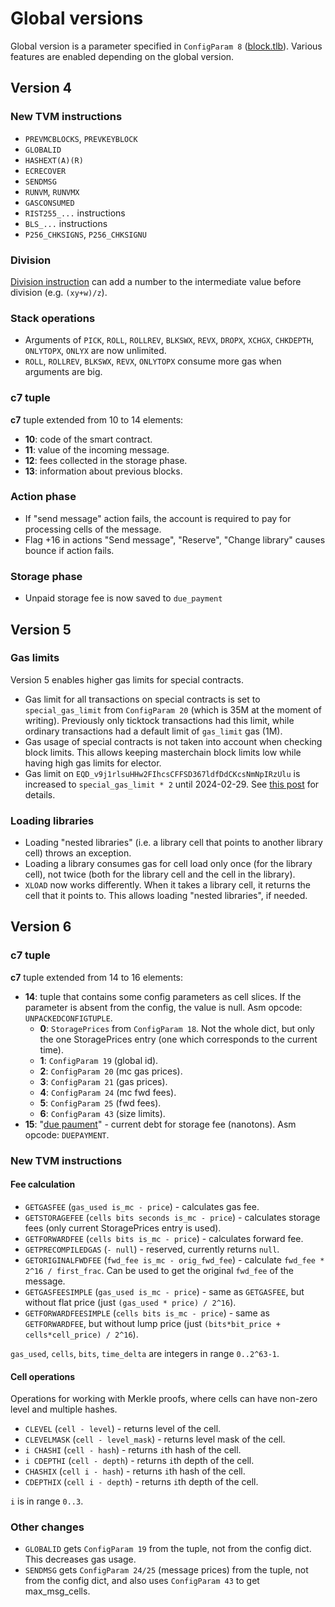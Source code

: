 # Global versions
Global version is a parameter specified in `ConfigParam 8` ([block.tlb](https://github.com/ton-blockchain/ton/blob/master/crypto/block/block.tlb#L595)).
Various features are enabled depending on the global version.

## Version 4

### New TVM instructions
* `PREVMCBLOCKS`, `PREVKEYBLOCK`
* `GLOBALID`
* `HASHEXT(A)(R)`
* `ECRECOVER`
* `SENDMSG`
* `RUNVM`, `RUNVMX`
* `GASCONSUMED`
* `RIST255_...` instructions
* `BLS_...` instructions
* `P256_CHKSIGNS`, `P256_CHKSIGNU`

### Division
[Division instruction](https://ton.org/docs/learn/tvm-instructions/instructions#52-division) can add a number to the
intermediate value before division (e.g. `(xy+w)/z`).

### Stack operations
* Arguments of `PICK`, `ROLL`, `ROLLREV`, `BLKSWX`, `REVX`, `DROPX`, `XCHGX`, `CHKDEPTH`, `ONLYTOPX`, `ONLYX` are now unlimited.
* `ROLL`, `ROLLREV`, `BLKSWX`, `REVX`, `ONLYTOPX` consume more gas when arguments are big.

### c7 tuple
**c7** tuple extended from 10 to 14 elements:
* **10**: code of the smart contract.
* **11**: value of the incoming message.
* **12**: fees collected in the storage phase.
* **13**: information about previous blocks.

### Action phase
* If "send message" action fails, the account is required to pay for processing cells of the message.
* Flag +16 in actions "Send message", "Reserve", "Change library" causes bounce if action fails.

### Storage phase
* Unpaid storage fee is now saved to `due_payment`

## Version 5

### Gas limits
Version 5 enables higher gas limits for special contracts.

* Gas limit for all transactions on special contracts is set to `special_gas_limit` from `ConfigParam 20` (which is 35M at the moment of writing). 
Previously only ticktock transactions had this limit, while ordinary transactions had a default limit of `gas_limit` gas (1M).
* Gas usage of special contracts is not taken into account when checking block limits. This allows keeping masterchain block limits low
while having high gas limits for elector.
* Gas limit on `EQD_v9j1rlsuHHw2FIhcsCFFSD367ldfDdCKcsNmNpIRzUlu` is increased to `special_gas_limit * 2` until 2024-02-29.
See [this post](https://t.me/tonstatus/88) for details.

### Loading libraries
* Loading "nested libraries" (i.e. a library cell that points to another library cell) throws an exception.
* Loading a library consumes gas for cell load only once (for the library cell), not twice (both for the library cell and the cell in the library).
* `XLOAD` now works differently. When it takes a library cell, it returns the cell that it points to. This allows loading "nested libraries", if needed.

## Version 6

### c7 tuple
**c7** tuple extended from 14 to 16 elements:
* **14**: tuple that contains some config parameters as cell slices. If the parameter is absent from the config, the value is null. Asm opcode: `UNPACKEDCONFIGTUPLE`.
  * **0**: `StoragePrices` from `ConfigParam 18`. Not the whole dict, but only the one StoragePrices entry (one which corresponds to the current time).
  * **1**: `ConfigParam 19` (global id).
  * **2**: `ConfigParam 20` (mc gas prices).
  * **3**: `ConfigParam 21` (gas prices).
  * **4**: `ConfigParam 24` (mc fwd fees).
  * **5**: `ConfigParam 25` (fwd fees).
  * **6**: `ConfigParam 43` (size limits).
* **15**: "[due paument](https://github.com/ton-blockchain/ton/blob/8a9ff339927b22b72819c5125428b70c406da631/crypto/block/block.tlb#L237)" - current debt for storage fee (nanotons). Asm opcode: `DUEPAYMENT`.

### New TVM instructions

#### Fee calculation
* `GETGASFEE` (`gas_used is_mc - price`) - calculates gas fee.
* `GETSTORAGEFEE` (`cells bits seconds is_mc - price`) - calculates storage fees (only current StoragePrices entry is used).
* `GETFORWARDFEE` (`cells bits is_mc - price`) - calculates forward fee.
* `GETPRECOMPILEDGAS` (`- null`) - reserved, currently returns `null`.
* `GETORIGINALFWDFEE` (`fwd_fee is_mc - orig_fwd_fee`) - calculate `fwd_fee * 2^16 / first_frac`. Can be used to get the original `fwd_fee` of the message.
* `GETGASFEESIMPLE` (`gas_used is_mc - price`) - same as `GETGASFEE`, but without flat price (just `(gas_used * price) / 2^16`).
* `GETFORWARDFEESIMPLE` (`cells bits is_mc - price`) - same as `GETFORWARDFEE`, but without lump price (just `(bits*bit_price + cells*cell_price) / 2^16`).

`gas_used`, `cells`, `bits`, `time_delta` are integers in range `0..2^63-1`.

#### Cell operations
Operations for working with Merkle proofs, where cells can have non-zero level and multiple hashes.
* `CLEVEL` (`cell - level`) - returns level of the cell.
* `CLEVELMASK` (`cell - level_mask`) - returns level mask of the cell.
* `i CHASHI` (`cell - hash`) - returns `i`th hash of the cell.
* `i CDEPTHI` (`cell - depth`) - returns `i`th depth of the cell.
* `CHASHIX` (`cell i - hash`) - returns `i`th hash of the cell.
* `CDEPTHIX` (`cell i - depth`) - returns `i`th depth of the cell.

`i` is in range `0..3`.

### Other changes
* `GLOBALID` gets `ConfigParam 19` from the tuple, not from the config dict. This decreases gas usage.
* `SENDMSG` gets `ConfigParam 24/25` (message prices) from the tuple, not from the config dict, and also uses `ConfigParam 43` to get max_msg_cells.